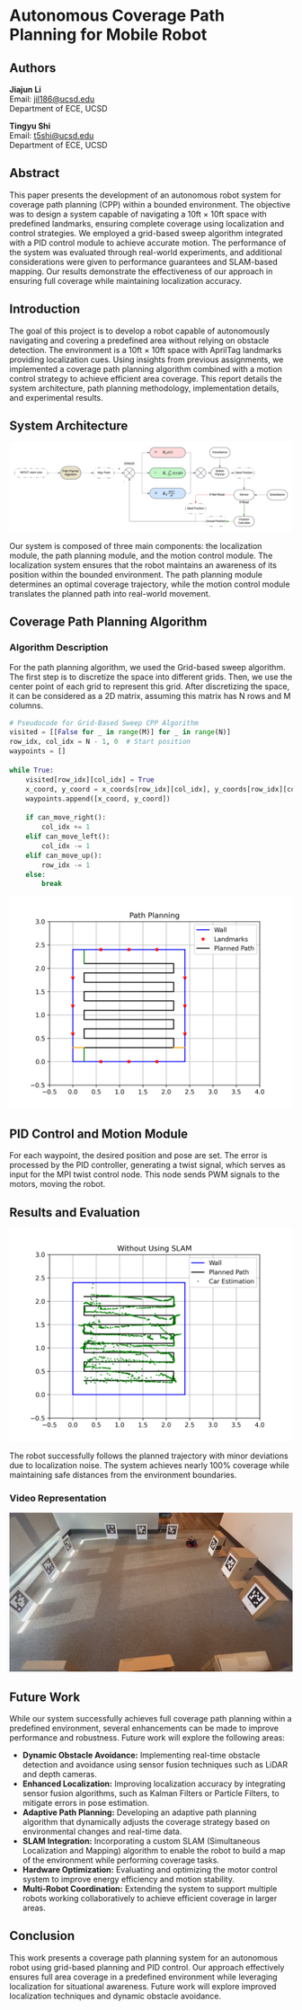 # Autonomous Coverage Path Planning for Mobile Robot

## Authors
**Jiajun Li**  
Email: jil186@ucsd.edu  
Department of ECE, UCSD  

**Tingyu Shi**  
Email: t5shi@ucsd.edu  
Department of ECE, UCSD  

## Abstract
This paper presents the development of an autonomous robot system for coverage path planning (CPP) within a bounded environment. The objective was to design a system capable of navigating a 10ft × 10ft space with predefined landmarks, ensuring complete coverage using localization and control strategies. We employed a grid-based sweep algorithm integrated with a PID control module to achieve accurate motion. The performance of the system was evaluated through real-world experiments, and additional considerations were given to performance guarantees and SLAM-based mapping. Our results demonstrate the effectiveness of our approach in ensuring full coverage while maintaining localization accuracy.

## Introduction
The goal of this project is to develop a robot capable of autonomously navigating and covering a predefined area without relying on obstacle detection. The environment is a 10ft × 10ft space with AprilTag landmarks providing localization cues. Using insights from previous assignments, we implemented a coverage path planning algorithm combined with a motion control strategy to achieve efficient area coverage. This report details the system architecture, path planning methodology, implementation details, and experimental results.

## System Architecture
![System Architecture](./imgs/architecture.png)

Our system is composed of three main components: the localization module, the path planning module, and the motion control module. The localization system ensures that the robot maintains an awareness of its position within the bounded environment. The path planning module determines an optimal coverage trajectory, while the motion control module translates the planned path into real-world movement.

## Coverage Path Planning Algorithm
### Algorithm Description
For the path planning algorithm, we used the Grid-based sweep algorithm. The first step is to discretize the space into different grids. Then, we use the center point of each grid to represent this grid. After discretizing the space, it can be considered as a 2D matrix, assuming this matrix has N rows and M columns.

```python
# Pseudocode for Grid-Based Sweep CPP Algorithm
visited = [[False for _ in range(M)] for _ in range(N)]
row_idx, col_idx = N - 1, 0  # Start position
waypoints = []

while True:
    visited[row_idx][col_idx] = True
    x_coord, y_coord = x_coords[row_idx][col_idx], y_coords[row_idx][col_idx]
    waypoints.append([x_coord, y_coord])
    
    if can_move_right():
        col_idx += 1
    elif can_move_left():
        col_idx -= 1
    elif can_move_up():
        row_idx -= 1
    else:
        break
```

![Planned Path](./imgs/path.png)

## PID Control and Motion Module
For each waypoint, the desired position and pose are set. The error is processed by the PID controller, generating a twist signal, which serves as input for the MPI twist control node. This node sends PWM signals to the motors, moving the robot.

## Results and Evaluation
![Car Motion vs. Planned Path](./imgs/no_slam.png)

The robot successfully follows the planned trajectory with minor deviations due to localization noise. The system achieves nearly 100% coverage while maintaining safe distances from the environment boundaries.

### Video Representation
[![Watch the video](./imgs/video.png)](https://youtu.be/sCGQzoF28NY)

## Future Work
While our system successfully achieves full coverage path planning within a predefined environment, several enhancements can be made to improve performance and robustness. Future work will explore the following areas:

- **Dynamic Obstacle Avoidance:** Implementing real-time obstacle detection and avoidance using sensor fusion techniques such as LiDAR and depth cameras.
- **Enhanced Localization:** Improving localization accuracy by integrating sensor fusion algorithms, such as Kalman Filters or Particle Filters, to mitigate errors in pose estimation.
- **Adaptive Path Planning:** Developing an adaptive path planning algorithm that dynamically adjusts the coverage strategy based on environmental changes and real-time data.
- **SLAM Integration:** Incorporating a custom SLAM (Simultaneous Localization and Mapping) algorithm to enable the robot to build a map of the environment while performing coverage tasks.
- **Hardware Optimization:** Evaluating and optimizing the motor control system to improve energy efficiency and motion stability.
- **Multi-Robot Coordination:** Extending the system to support multiple robots working collaboratively to achieve efficient coverage in larger areas.

## Conclusion
This work presents a coverage path planning system for an autonomous robot using grid-based planning and PID control. Our approach effectively ensures full area coverage in a predefined environment while leveraging localization for situational awareness. Future work will explore improved localization techniques and dynamic obstacle avoidance.

